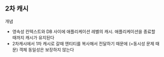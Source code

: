 ## 2차 캐시
개념
- 영속성 컨텍스트와 DB 사이에 애플리케이션 레벨의 캐시. 애플리케이션을 종료할 때까지 캐시가 유지된다
- 2차캐시에서 1차 캐시로 갈때 엔티티를 복사해서 전달하기 때문에 (=동시성 문제 때문) 객체 동일성은 보장하지 않는다

